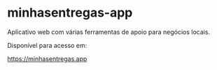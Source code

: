 # minhasentregas-app

Aplicativo web com várias ferramentas de apoio para negócios locais.

Disponível para acesso em:

https://minhasentregas.app
